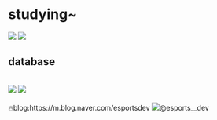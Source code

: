 <h1>studying~</h1>

<img src="https://img.shields.io/badge/node.js-339933?style=flat-square&logo=node.js&logoColor=white"/></a>
<img src="https://img.shields.io/badge/springboot-6DB33F?style=flat-square&logo=springboot&logoColor=white"/></a>

<h2> database</h2>
<br>
<img src="https://img.shields.io/badge/mysql-4479A1?style=flat-square&logo=mysql&logoColor=white"/></a> 
<img src="https://img.shields.io/badge/MongDB-47A248?style=flat-square&logo=MongDB&logoColor=white"/></a>

</br>
<br>
 🔥blog:https://m.blog.naver.com/esportsdev
 <img src="https://img.shields.io/badge/Instagram-E4405F?style=flat-square&logo=Instagram&logoColor=white"/></a>@esports__dev
 </br>
 



